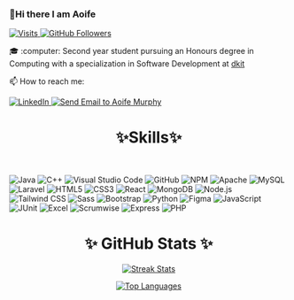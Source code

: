 ### 👋Hi there I am Aoife 
 <a href="https://visitor-badge.laobi.icu/badge?page_id=AoifeMurphy02.visitor-badge&title=Visits">
    <img src="https://visitor-badge.laobi.icu/badge?page_id=AoifeMurphy02.visitor-badge&title=Visits" alt="Visits"/>
  </a>
  <a href="https://github.com/AoifeMurphy02">
    <img src="https://img.shields.io/github/followers/AoifeMurphy02?label=Followers&style=social" alt="GitHub Followers">
</a>

<p>🎓 :computer: Second year student pursuing an Honours degree in Computing with a specialization in Software Development at <a href="https://www.dkit.ie/courses/school-of-informatics-and-creative-arts/visual-and-human-centred-computing/bsc-(hons)-in-computing-in-software-development.html">dkit</a></p>
<p >
  <p>📫 How to reach me:</p>
  <a href="https://www.linkedin.com/in/aoifemurphy02" target="_blank">
    <img src="https://img.shields.io/badge/LinkedIn-0077B5?style=for-the-badge&logo=linkedin&logoColor=white" alt="LinkedIn"/>
  </a>
 <a href="mailto:aoifemurphy2019@gmail.com">
    <img src="https://img.shields.io/badge/Email-aoifemurphy2019%40gmail.com-brightgreen?style=for-the-badge&logo=gmail&logoColor=white" alt="Send Email to Aoife Murphy">
</a>

</p>
<p>
  
<h1 align="center">✨Skills✨</h1>
  <br/>
  <div>

 
![Java](https://img.shields.io/badge/-Java-007396?style=flat-square&logo=java&logoColor=white)
![C++](https://img.shields.io/badge/-C++-00599C?style=flat-square&logo=cplusplus&logoColor=white)
![Visual Studio Code](https://img.shields.io/badge/-Visual%20Studio%20Code-23A9F2?style=flat-square&logo=Visual%20Studio%20Code&logoColor=white)
![GitHub](https://img.shields.io/badge/-Github-181717?style=flat-square&logo=GitHub&logoColor=white)
![NPM](https://img.shields.io/badge/-NPM-CB3837?style=flat-square&logo=NPM&logoColor=white)
![Apache](https://img.shields.io/badge/-Apache-D22128?style=flat-square&logo=Apache&logoColor=white)
![MySQL](https://img.shields.io/badge/-MySQL-F29111?style=flat-square&logo=MySQL&logoColor=white)
![Laravel](https://img.shields.io/badge/-Laravel-F55247?style=flat-square&logo=Laravel&logoColor=white)
![HTML5](https://img.shields.io/badge/-HTML5-E34F26?style=flat-square&logo=HTML5&logoColor=white)
![CSS3](https://img.shields.io/badge/-CSS3-1572B6?style=flat-square&logo=CSS3&logoColor=white)
![React](https://img.shields.io/badge/-React-61DAFB?style=flat-square&logo=react&logoColor=black)
![MongoDB](https://img.shields.io/badge/-MongoDB-47A248?style=flat-square&logo=mongodb&logoColor=white)
![Node.js](https://img.shields.io/badge/-Node.js-339933?style=flat-square&logo=node.js&logoColor=white)
![Tailwind CSS](https://img.shields.io/badge/-Tailwind%20CSS-06B6D4?style=flat-square&logo=tailwind-css&logoColor=white)
![Sass](https://img.shields.io/badge/-Sass-CC6699?style=flat-square&logo=sass&logoColor=white)
![Bootstrap](https://img.shields.io/badge/-Bootstrap-7952B3?style=flat-square&logo=bootstrap&logoColor=white)
![Python](https://img.shields.io/badge/-Python-3776AB?style=flat-square&logo=python&logoColor=white)
![Figma](https://img.shields.io/badge/-Figma-F24E1E?style=flat-square&logo=figma&logoColor=white)
![JavaScript](https://img.shields.io/badge/-JavaScript-F7DF1E?style=flat-square&logo=javascript&logoColor=black)
![JUnit](https://img.shields.io/badge/-JUnit-25A162?style=flat-square&logo=junit5&logoColor=white)
![Excel](https://img.shields.io/badge/-Excel-217346?style=flat-square&logo=microsoft-excel&logoColor=white)
![Scrumwise](https://img.shields.io/badge/-Scrumwise-00A9E0?style=flat-square&logo=scrumwise&logoColor=white)
![Express](https://img.shields.io/badge/-Express-000000?style=flat-square&logo=express&logoColor=white)
![PHP](https://img.shields.io/badge/-PHP-777BB4?style=flat-square&logo=php&logoColor=white)


</div>

<div align="center">


<h1 align="center">✨ GitHub Stats ✨</h1>

[![Streak Stats](https://github-readme-streak-stats.herokuapp.com/?user=AoifeMurphy02&stroke=ffffff&background=1c1917&ring=0891b2&fire=0891b2&currStreakNum=ffffff&currStreakLabel=0891b2&sideNums=ffffff&sideLabels=ffffff&dates=ffffff&hide_border=true)](http://www.github.com/AoifeMurphy02)

[![Top Languages](https://github-readme-stats.vercel.app/api/top-langs/?username=AoifeMurphy02&langs_count=10&title_color=0891b2&text_color=ffffff&icon_color=0891b2&bg_color=1c1917&hide_border=true&locale=en&custom_title=Top%20Languages&count_private=true)](https://github.com/AoifeMurphy02)

</div>
<!--
**AoifeMurphy02/AoifeMurphy02** is a ✨ _special_ ✨ repository because its `README.md` (this file) appears on your GitHub profile.

Here are some ideas to get you started:

- 🔭 I’m currently working on ...
- 🌱 I’m currently learning ...
- 👯 I’m looking to collaborate on ...
- 🤔 I’m looking for help with ...
- 💬 Ask me about ...
- 📫 How to reach me: ...
- 😄 Pronouns: ...
- ⚡ Fun fact: ...
-->

